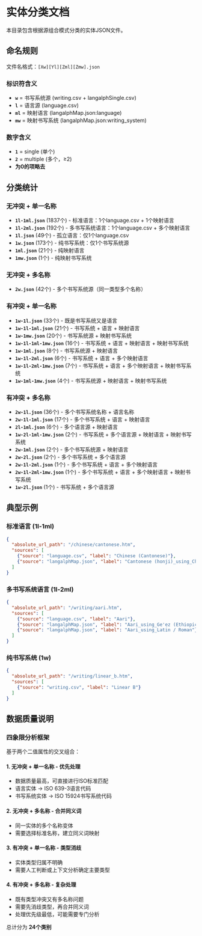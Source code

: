 # 实体分类文档

本目录包含根据源组合模式分类的实体JSON文件。

## 命名规则

文件名格式：`[Xw][Yl][Zml][Zmw].json`

### 标识符含义
- **`w`** = 书写系统源 (writing.csv + langalphSingle.csv)
- **`l`** = 语言源 (language.csv)
- **`ml`** = 映射语言 (langalphMap.json:language)
- **`mw`** = 映射书写系统 (langalphMap.json:writing_system)

### 数字含义
- **`1`** = single (单个)
- **`2`** = multiple (多个，≥2)
- **为0的项略去**

## 分类统计

### 无冲突 + 单一名称
- **`1l-1ml.json`** (1837个) - 标准语言：1个language.csv + 1个映射语言
- **`1l-2ml.json`** (192个) - 多书写系统语言：1个language.csv + 多个映射语言  
- **`1l.json`** (49个) - 孤立语言：仅1个language.csv
- **`1w.json`** (173个) - 纯书写系统：仅1个书写系统源
- **`1ml.json`** (21个) - 纯映射语言
- **`1mw.json`** (1个) - 纯映射书写系统

### 无冲突 + 多名称
- **`2w.json`** (42个) - 多个书写系统源（同一类型多个名称）

### 有冲突 + 单一名称
- **`1w-1l.json`** (33个) - 既是书写系统又是语言
- **`1w-1l-1ml.json`** (21个) - 书写系统 + 语言 + 映射语言
- **`1w-1mw.json`** (20个) - 书写系统源 + 映射书写系统
- **`1w-1l-1ml-1mw.json`** (16个) - 书写系统 + 语言 + 映射语言 + 映射书写系统
- **`1w-1ml.json`** (8个) - 书写系统源 + 映射语言
- **`1w-1l-2ml.json`** (6个) - 书写系统 + 语言 + 多个映射语言
- **`1w-1l-2ml-1mw.json`** (7个) - 书写系统 + 语言 + 多个映射语言 + 映射书写系统
- **`1w-1ml-1mw.json`** (4个) - 书写系统源 + 映射语言 + 映射书写系统

### 有冲突 + 多名称
- **`2w-1l.json`** (36个) - 多个书写系统名称 + 语言名称
- **`2w-1l-1ml.json`** (17个) - 多个书写系统 + 语言 + 映射语言
- **`2l-1ml.json`** (6个) - 多个语言源 + 映射语言
- **`1w-2l-1ml-1mw.json`** (2个) - 书写系统 + 多个语言源 + 映射语言 + 映射书写系统
- **`2w-1ml.json`** (2个) - 多个书写系统源 + 映射语言
- **`2w-2l.json`** (2个) - 多个书写系统 + 多个语言源
- **`2w-1l-2ml.json`** (1个) - 多个书写系统 + 语言 + 多个映射语言
- **`2w-1l-2ml-1mw.json`** (1个) - 多个书写系统 + 语言 + 多个映射语言 + 映射书写系统
- **`1w-2l.json`** (1个) - 书写系统 + 多个语言源

## 典型示例

### 标准语言 (1l-1ml)
```json
{
  "absolute_url_path": "/chinese/cantonese.htm",
  "sources": [
    {"source": "language.csv", "label": "Chinese (Cantonese)"},
    {"source": "langalphMap.json", "label": "Cantonese (honji)_using_Chinese"}
  ]
}
```

### 多书写系统语言 (1l-2ml)
```json
{
  "absolute_url_path": "/writing/aari.htm",
  "sources": [
    {"source": "language.csv", "label": "Aari"},
    {"source": "langalphMap.json", "label": "Aari_using_Ge'ez (Ethiopic)"},
    {"source": "langalphMap.json", "label": "Aari_using_Latin / Roman"}
  ]
}
```

### 纯书写系统 (1w)
```json
{
  "absolute_url_path": "/writing/linear_b.htm",
  "sources": [
    {"source": "writing.csv", "label": "Linear B"}
  ]
}
```

## 数据质量说明

### 四象限分析框架
基于两个二值属性的交叉组合：

#### 1. 无冲突 + 单一名称 - **优先处理**
- 数据质量最高，可直接进行ISO标准匹配
- 语言实体 → ISO 639-3语言代码  
- 书写系统实体 → ISO 15924书写系统代码

#### 2. 无冲突 + 多名称 - **合并同义词**
- 同一实体的多个名称变体
- 需要选择标准名称，建立同义词映射

#### 3. 有冲突 + 单一名称 - **类型消歧**
- 实体类型归属不明确
- 需要人工判断或上下文分析确定主要类型

#### 4. 有冲突 + 多名称 - **复杂处理**
- 既有类型冲突又有多名称问题
- 需要先消歧类型，再合并同义词
- 处理优先级最低，可能需要专门分析

总计分为 **24个类别**
